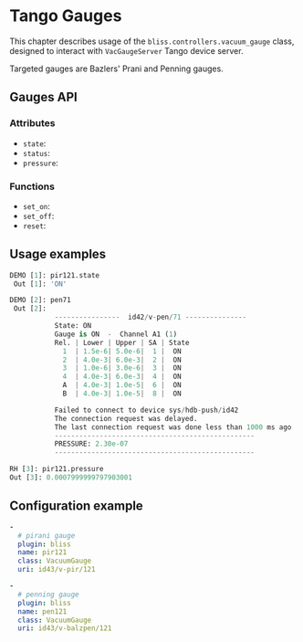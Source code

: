 
# Tango Gauges

This chapter describes usage of the `bliss.controllers.vacuum_gauge` class,
designed to interact with `VacGaugeServer` Tango device server.

Targeted gauges are Bazlers' Prani and Penning gauges.


## Gauges API

### Attributes

* `state`: 
* `status`: 
* `pressure`: 

### Functions
* `set_on`: 
* `set_off`: 
* `reset`: 



## Usage examples

```python
DEMO [1]: pir121.state
 Out [1]: 'ON'
```

```python
DEMO [2]: pen71
 Out [2]:
           ----------------  id42/v-pen/71 ---------------
           State: ON
           Gauge is ON  -  Channel A1 (1)
           Rel. | Lower | Upper | SA | State
             1  | 1.5e-6| 5.0e-6|  1 |  ON
             2  | 4.0e-3| 6.0e-3|  2 |  ON
             3  | 1.0e-6| 3.0e-6|  3 |  ON
             4  | 4.0e-3| 6.0e-3|  4 |  ON
             A  | 4.0e-3| 1.0e-5|  6 |  ON
             B  | 4.0e-3| 1.0e-5|  8 |  ON

           Failed to connect to device sys/hdb-push/id42
           The connection request was delayed.
           The last connection request was done less than 1000 ms ago
           -------------------------------------------------
           PRESSURE: 2.30e-07
           -------------------------------------------------
```

```python
RH [3]: pir121.pressure
Out [3]: 0.0007999999797903001
```


## Configuration example

```yaml
-
  # pirani gauge
  plugin: bliss
  name: pir121
  class: VacuumGauge
  uri: id43/v-pir/121

-
  # penning gauge
  plugin: bliss
  name: pen121
  class: VacuumGauge
  uri: id43/v-balzpen/121
```
